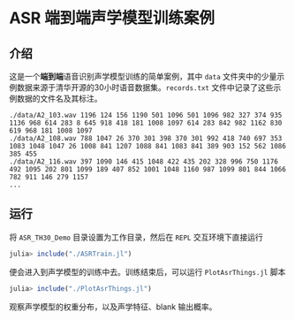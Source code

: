 # ASR 端到端声学模型训练案例

## 介绍
这是一个**端到端**语音识别声学模型训练的简单案例，其中 `data` 文件夹中的少量示例数据来源于清华开源的30小时语音数据集。`records.txt` 文件中记录了这些示例数据的文件名及其标注。

```
./data/A2_103.wav 1196 124 156 1190 501 1096 501 1096 982 327 374 935 1136 968 614 283 8 645 918 418 181 1008 1097 614 283 842 982 1162 830 619 968 181 1008 1097
./data/A2_108.wav 788 1047 26 370 301 398 370 301 992 418 740 697 353 1083 1048 1047 26 1008 841 1207 1088 841 1083 841 389 903 152 562 1086 385 455
./data/A2_116.wav 397 1090 146 415 1048 422 435 202 328 996 750 1176 492 1095 202 801 1099 189 407 852 1001 1048 1160 987 1099 801 844 1066 782 911 146 279 1157
...
```
## 运行
将 `ASR_TH30_Demo` 目录设置为工作目录，然后在 `REPL` 交互环境下直接运行

```julia
julia> include("./ASRTrain.jl")
```

便会进入到声学模型的训练中去。训练结束后，可以运行 `PlotAsrThings.jl` 脚本

```julia
julia> include("./PlotAsrThings.jl")
```
观察声学模型的权重分布，以及声学特征、blank 输出概率。
